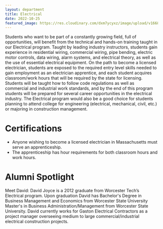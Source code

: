 ```yaml
---
layout: department
title: Electrical
date: 2022-10-25
featured_image: https://res.cloudinary.com/dxm7ycyxz/image/upload/v1668016860/2022/04/troy-bridges-kXC6XhVL1e4-unsplash-1_dxqsut.jpg
---
```


Students who want to be part of a constantly growing field, full of opportunities, will benefit from the technical and hands-on training taught in our Electrical program.  Taught by leading industry instructors, students gain experience in residential wiring, commercial wiring, pipe bending, electric motor controls, data wiring, alarm systems, and electrical theory, as well as the use of essential electrical equipment. On the path to become a licensed electrician, students are exposed to the required entry level skills needed to gain employment as an electrician apprentice, and each student acquires classroom/work hours that will be required by the state for licensing. Students will be taught how to follow code regulations as well as commercial and industrial work standards, and by the end of this program students will be prepared for several career opportunities in the electrical industry. The Electrical program would also be a good choice for students planning to attend college for engineering (electrical, mechanical, civil, etc.) or majoring in construction management.

# Certifications
- Anyone wishing to become a licensed electrician in Massachusetts must serve an apprenticeship. 
- The apprenticeship has hour requirements for both classroom hours and work hours.

# Alumni Spotlight

Meet David:
 David Joyce is a 2012 graduate from Worcester Tech’s  Electrical program. Upon graduation David has Bachelor's Degree in Business Management and Economics from Worcester State University Master's in Business Administration/Management from Worcester State University. David currently works for Gaston Electrical Contractors as a project manager overseeing medium to large commercial/industrial electrical construction projects. 



